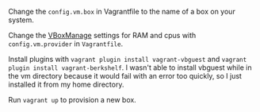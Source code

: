
Change the `config.vm.box` in Vagrantfile to the name of a box on your system.

Change the [VBoxManage](http://www.virtualbox.org/manual/ch08.html) settings for RAM and cpus with `config.vm.provider` in `Vagrantfile`.

Install plugins with `vagrant plugin install vagrant-vbguest` and `vagrant plugin install
vagrant-berkshelf`.  I wasn't able to install vbguest while in the vm directory because it would
fail with an error too quickly, so I just installed it from my home directory.

Run `vagrant up` to provision a new box.
